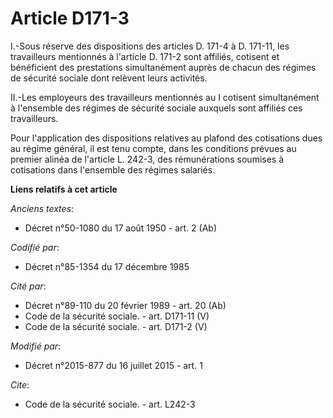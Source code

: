 # Article D171-3

I.-Sous réserve des dispositions des articles D. 171-4 à D. 171-11, les travailleurs mentionnés à l'article D. 171-2 sont
affiliés, cotisent et bénéficient des prestations simultanément auprès de chacun des régimes de sécurité sociale dont
relèvent leurs activités. 

II.-Les employeurs des travailleurs mentionnés au I cotisent simultanément à l'ensemble des régimes de sécurité sociale
auxquels sont affiliés ces travailleurs. 

Pour l'application des dispositions relatives au plafond des cotisations dues au régime général, il est tenu compte, dans les
conditions prévues au premier alinéa de l'article L. 242-3, des rémunérations soumises à cotisations dans l'ensemble des
régimes salariés.

**Liens relatifs à cet article**

_Anciens textes_:

  - Décret n°50-1080 du 17 août 1950 - art. 2 (Ab)

_Codifié par_:

  - Décret n°85-1354 du 17 décembre 1985

_Cité par_:

  - Décret n°89-110 du 20 février 1989 - art. 20 (Ab)
  - Code de la sécurité sociale. - art. D171-11 (V)
  - Code de la sécurité sociale. - art. D171-2 (V)

_Modifié par_:

  - Décret n°2015-877 du 16 juillet 2015 - art. 1

_Cite_:

  - Code de la sécurité sociale. - art. L242-3

